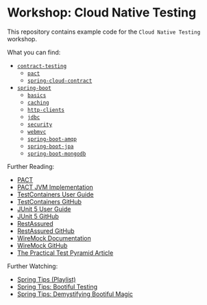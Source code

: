 # Workshop: Cloud Native Testing

This repository contains example code for the `Cloud Native Testing` workshop.

What you can find:

- [`contract-testing`](contract-testing)
  - [`pact`](contract-testing/pact)
  - [`spring-cloud-contract`](contract-testing/spring-cloud-contract)
- [`spring-boot`](spring-boot)
  - [`basics`](spring-boot/basics)
  - [`caching`](spring-boot/caching)
  - [`http-clients`](spring-boot/http-clients)
  - [`jdbc`](spring-boot/jdbc)
  - [`security`](spring-boot/security)
  - [`webmvc`](spring-boot/webmvc)
  - [`spring-boot-amqp`](spring-boot/spring-boot-amqp)
  - [`spring-boot-jpa`](spring-boot/spring-boot-jpa)
  - [`spring-boot-mongodb`](spring-boot/spring-boot-mongodb)

Further Reading:

- [PACT](https://docs.pact.io)
- [PACT JVM Implementation](https://github.com/DiUS/pact-jvm)
- [TestContainers User Guide](https://www.testcontainers.org/usage.html)
- [TestContainers GitHub](https://github.com/testcontainers/testcontainers-java)
- [JUnit 5 User Guide](https://junit.org/junit5/docs/current/user-guide/)
- [JUnit 5 GitHub](https://github.com/junit-team/junit5)
- [RestAssured](http://rest-assured.io)
- [RestAssured GitHub](https://github.com/rest-assured/rest-assured)
- [WireMock Documentation](http://wiremock.org/docs/)
- [WireMock GitHub](https://github.com/tomakehurst/wiremock)
- [The Practical Test Pyramid Article](https://martinfowler.com/articles/practical-test-pyramid.html)

Further Watching:

- [Spring Tips (Playlist)](https://www.youtube.com/playlist?list=PLgGXSWYM2FpPw8rV0tZoMiJYSCiLhPnOc)
- [Spring Tips: Bootiful Testing](https://youtu.be/lTSJCr7xdbM)
- [Spring Tips: Demystifying Bootiful Magic](https://youtu.be/Sw7I70vjN0E)

[1]:https://circleci.com/gh/nt-ca-aqe/ws-cloud-native-testing/tree/master
